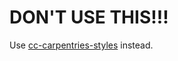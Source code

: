# DON'T USE THIS!!!

Use [cc-carpentries-styles](https://github.com/acenet-arc/cc-carpentries-styles) instead.
